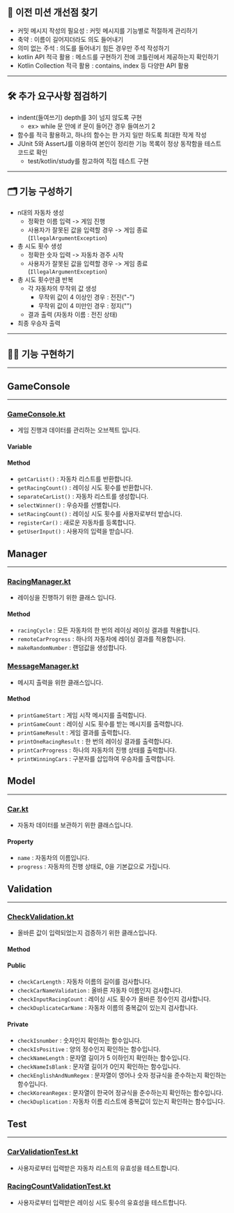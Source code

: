 
## 🥲 이전 미션 개선점 찾기
- 커밋 메시지 작성의 필요성 : 커밋 메시지를 기능별로 적절하게 관리하기
- 축약 : 이름이 길어지더라도 의도 들어내기
- 의미 없는 주석 : 의도를 들어내기 힘든 경우만 주석 작성하기
- kotlin API 적극 활용 : 메소드를 구현하기 전에 코틀린에서 제공하는지 확인하기
- Kotlin Collection 적극 활용 : contains, index 등 다양한 API 활용

---
## 🛠 추가 요구사항 점검하기
- indent(들여쓰기) depth를 3이 넘지 않도록 구현
  - ex> while 문 안에 if 문이 들어간 경우 들여쓰기 2
- 함수를 적극 활용하고, 하나의 함수는 한 가지 일만 하도록 최대한 작게 작성
- JUnit 5와 AssertJ를 이용하여 본인이 정리한 기능 목록이 정상 동작함을 테스트 코드로 확인
  - test/kotlin/study를 참고하여 직접 테스트 구현

---
## 🗂 기능 구성하기
- n대의 자동차 생성
    - 정확한 이름 입력 -> 게임 진행
    - 사용자가 잘못된 값을 입력할 경우 -> 게임 종료 (`IllegalArgumentException`)
- 총 시도 횟수 생성
    - 정확한 숫자 입력 -> 자동차 경주 시작
    - 사용자가 잘못된 값을 입력할 경우 -> 게임 종료 (`IllegalArgumentException`)
- 총 시도 횟수만큼 반복
    - 각 자동차의 무작위 값 생성
        - 무작위 값이 4 이상인 경우 : 전진("-")
        - 무작위 값이 4 미만인 경우 : 정지("")
    - 결과 출력 (자동차 이름 : 전진 상태)
- 최종 우승자 출력

---
## 🧑‍💻 기능 구현하기

---
## GameConsole

---
### [GameConsole.kt](..%2Fsrc%2Fmain%2Fkotlin%2Fracingcar%2Fconsole%2FGameConsole.kt)
- 게임 진행과 데이터를 관리하는 오브젝트 입니다.
#### Variable
#### Method
- `getCarList()` : 자동차 리스트를 반환합니다.
- `getRacingCount()` : 레이싱 시도 횟수를 반환합니다.
- `separateCarList()` : 자동차 리스트를 생성합니다.
- `selectWinner()` : 우승자를 선별합니다.
- `setRacingCount()` : 레이싱 시도 횟수를 사용자로부터 받습니다.
- `registerCar()` :  새로운 자동차를 등록합니다.
- `getUserInput()` : 사용자의 입력을 받습니다.

## Manager

---
### [RacingManager.kt](..%2Fsrc%2Fmain%2Fkotlin%2Fracingcar%2Fmanager%2FRacingManager.kt)
- 레이싱을 진행하기 위한 클래스 입니다.
#### Method
- `racingCycle` : 모든 자동차의 한 번의 레이싱 레이싱 결과를 적용합니다.
- `remoteCarProgress` : 하나의 자동차에 레이싱 결과를 적용합니다. 
- `makeRandomNumber` :  랜덤값을 생성합니다.

### [MessageManager.kt](..%2Fsrc%2Fmain%2Fkotlin%2Fracingcar%2Fmanager%2FMessageManager.kt)
- 메시지 출력을 위한 클래스입니다.
#### Method
- `printGameStart` : 게임 시작 메시지를 출력합니다.
- `printGameCount` : 레이싱 시도 횟수를 받는 메시지를 출력합니다.
- `printGameResult` : 게임 결과를 출력합니다.
- `printOneRacingResult` : 한 번의 레이싱 결과를 출력합니다.
- `printCarProgress` : 하나의 자동차의 진행 상태를 출력합니다. 
- `printWinningCars` : 구분자를 삽입하여 우승자를 출력합니다.

## Model

--- 
### [Car.kt](..%2Fsrc%2Fmain%2Fkotlin%2Fracingcar%2Fmodel%2FCar.kt)
- 자동차 데이터를 보관하기 위한 클래스입니다.
#### Property
- `name` : 자동차의 이름입니다.
- `progress` : 자동차의 진행 상태로, 0을 기본값으로 가집니다.

## Validation

---
### [CheckValidation.kt](..%2Fsrc%2Fmain%2Fkotlin%2Fracingcar%2Fvalidation%2FCheckValidation.kt)
- 올바른 값이 입력되었는지 검증하기 위한 클래스입니다.
#### Method
#### Public
- `checkCarLength` : 자동차 이름의 길이를 검사합니다.
- `checkCarNameValidation` : 올바른 자동차 이름인지 검사합니다. 
- `checkInputRacingCount` : 레이싱 시도 횟수가 올바른 정수인지 검사합니다.
- `checkDuplicateCarName` : 자동차 이름의 중복값이 있는지 검사합니다.
#### Private
- `checkIsnumber` : 숫자인지 확인하는 함수입니다.
- `checkIsPositive` : 양의 정수인지 확인하는 함수입니다.
- `checkNameLength` : 문자열 길이가 5 이하인지 확인하는 함수입니다.
- `checkNameIsBlank` : 문자열 길이가 0인지 확인하는 함수입니다.
- `checkEnglishAndNumRegex` : 문자열이 영어나 숫자 정규식을 준수하는지 확인하는 함수입니다.
- `checkKoreanRegex` : 문자열이 한국어 정규식을 준수하는지 확인하는 함수입니다.
- `checkDuplication` : 자동차 이름 리스트에 중복값이 있는지 확인하는 함수입니다.

## Test

---
### [CarValidationTest.kt](..%2Fsrc%2Ftest%2Fkotlin%2FvalidationTest%2FCarValidationTest.kt)
- 사용자로부터 입력받은 자동차 리스트의 유효성을 테스트합니다.
### [RacingCountValidationTest.kt](..%2Fsrc%2Ftest%2Fkotlin%2FvalidationTest%2FRacingCountValidationTest.kt)
- 사용자로부터 입력받은 레이싱 시도 횟수의 유효성을 테스트합니다.